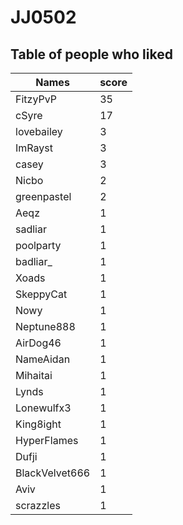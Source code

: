 # JJ0502
## Table of people who liked
Names | score
--- | ---
FitzyPvP | 35
cSyre | 17
lovebailey | 3
ImRayst | 3
casey | 3
Nicbo | 2
greenpastel | 2
Aeqz | 1
sadliar | 1
poolparty | 1
badliar_ | 1
Xoads | 1
SkeppyCat | 1
Nowy | 1
Neptune888 | 1
AirDog46 | 1
NameAidan | 1
Mihaitai | 1
Lynds | 1
Lonewulfx3 | 1
King8ight | 1
HyperFlames | 1
Dufji | 1
BlackVelvet666 | 1
Aviv | 1
scrazzles | 1
